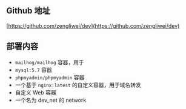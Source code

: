 ## Github 地址

[https://github.com/zengliwei/dev](https://github.com/zengliwei/dev)


## 部署内容

- `mailhog/mailhog` 容器，用于
- `mysql:5.7` 容器
- `phpmyadmin/phpmyadmin` 容器
- 一个基于 `nginx:latest` 的自定义容器，用于域名转发
- 自定义 Web 容器
- 一个名为 dev_net 的 network
